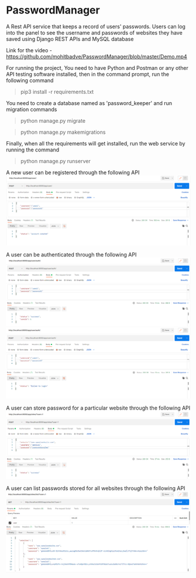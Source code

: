 # PasswordManager
A Rest API service that keeps a record of users' passwords. Users can log into the panel to see the username and passwords of websites they have saved using Django REST APIs and MySQL database

Link for the video - https://github.com/mohitbadve/PasswordManager/blob/master/Demo.mp4

For running the project,
You need to have Python and Postman or any other API testing software installed, then in the command prompt, run the following command
>pip3 install -r requirements.txt

You need to create a database named as 'password_keeper' and run migration commands
>python manage.py migrate

>python manage.py makemigrations

Finally, when all the requirements will get installed, run the web service by running the command 
>python manage.py runserver

A new user can be registered through the following API
![Alt text](screenshots/register-user.PNG?raw=true "Register User")

A user can be authenticated through the following API
![Alt text](screenshots/auth-user-success.PNG?raw=true "Authenticate User")
![Alt text](screenshots/auth-user-failure.PNG?raw=true "Authenticate User")

A user can store password for a particular website through the following API
![Alt text](screenshots/add-website.PNG?raw=true "Store Password")

A user can list passwords stored for all websites through the following API
![Alt text](screenshots/list-websites.PNG?raw=true "List Passwords")

